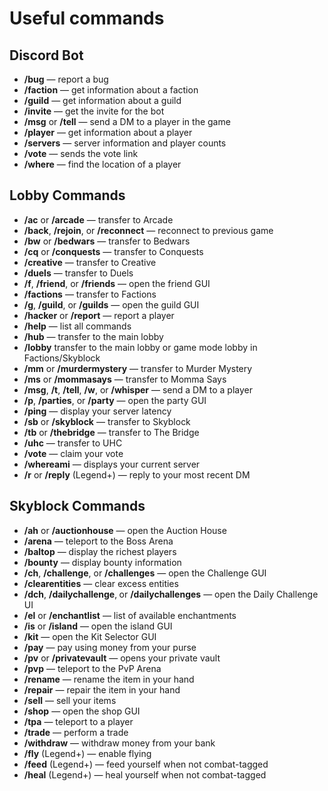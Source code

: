 # Useful commands

## Discord Bot

* **/bug** — report a bug
* **/faction** — get information about a faction
* **/guild** — get information about a guild
* **/invite** — get the invite for the bot
* **/msg** or **/tell** — send a DM to a player in the game
* **/player** — get information about a player
* **/servers** — server information and player counts
* **/vote** — sends the vote link
* **/where** — find the location of a player

## Lobby Commands

* **/ac** or **/arcade** — transfer to Arcade
* **/back**, **/rejoin**, or **/reconnect** — reconnect to previous game
* **/bw** or **/bedwars** — transfer to Bedwars
* **/cq** or **/conquests** — transfer to Conquests
* **/creative** — transfer to Creative
* **/duels** — transfer to Duels
* **/f**, **/friend**, or **/friends** — open the friend GUI
* **/factions** — transfer to Factions
* **/g**, **/guild**, or **/guilds** — open the guild GUI
* **/hacker** or **/report** — report a player
* **/help** — list all commands
* **/hub** — transfer to the main lobby
* **/lobby** transfer to the main lobby or game mode lobby in Factions/Skyblock
* **/mm** or **/murdermystery** — transfer to Murder Mystery
* **/ms** or **/mommasays** — transfer to Momma Says
* **/msg**, **/t**, **/tell**, **/w**, or **/whisper** — send a DM to a player
* **/p**, **/parties**, or **/party** — open the party GUI
* **/ping** — display your server latency
* **/sb** or **/skyblock** — transfer to Skyblock
* **/tb** or **/thebridge** — transfer to The Bridge
* **/uhc** — transfer to UHC
* **/vote** — claim your vote
* **/whereami** — displays your current server
* **/r** or **/reply** (Legend+) — reply to your most recent DM

## Skyblock Commands

* **/ah** or **/auctionhouse** — open the Auction House
* **/arena** — teleport to the Boss Arena
* **/baltop** — display the richest players
* **/bounty** — display bounty information
* **/ch**, **/challenge**, or **/challenges** — open the Challenge GUI
* **/clearentities** — clear excess entities
* **/dch**, **/dailychallenge**‚ or **/dailychallenges** — open the Daily Challenge UI
* **/el** or **/enchantlist** — list of available enchantments
* **/is** or **/island** — open the island GUI
* **/kit** — open the Kit Selector GUI
* **/pay** — pay using money from your purse
* **/pv** or **/privatevault** — opens your private vault
* **/pvp** — teleport to the PvP Arena
* **/rename** — rename the item in your hand
* **/repair** — repair the item in your hand
* **/sell** — sell your items
* **/shop** — open the shop GUI
* **/tpa** — teleport to a player
* **/trade** — perform a trade
* **/withdraw** — withdraw money from your bank
* **/fly** (Legend+) — enable flying
* **/feed** (Legend+) — feed yourself when not combat-tagged
* **/heal** (Legend+) — heal yourself when not combat-tagged
